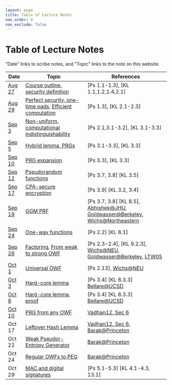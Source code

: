 ```yaml
---
layout: page
title: Table of Lecture Notes
nav_order: 0
nav_exclude: false
---
```


Table of Lecture Notes
========

"Date" links to scribe notes, and "Topic" links to the note on this website.

| Date      | Topic                                     | References  |
| --------- | ----------------------------------------- | ----------- |
| [Aug 27](assets/pdf/0827-scribe-intro.pdf)    | [Course outline, security definition](1-intro.md)  | [Ps 1.1-1.3], [KL 1.1,1.2,1.4,2.1] |
| [Aug 29](assets/pdf/cs6222_scribe_1.pdf)     | [Perfect security, one-time pads](1-intro.md), [Efficient computation](2-prg.md#efficient-computation-and-efficient-adversaries)    | [Ps 1.3], [KL 2.1-2.3] |
| [Sep 3](assets/pdf/0903-comp-ind.pdf)     | [Non-uniform, computational indistinguishability](2-prg.md#computational-indistinguishability)    | [Ps 2.1,3.1-3.2], [KL 3.1-3.3] |
| [Sep 5](assets/pdf/0905-prg.pdf)     | [Hybrid lemma, PRGs](3-prg.md#pseudo-random-generator)    | [Ps 3.1-3.3], [KL 3.3] |
| [Sep 10](assets/pdf/0910_PRG.pdf)     | [PRG expansion](3-prg.md#lemma-expansion-of-a-prg)    | [Ps 3.3], [KL 3.3] |
| [Sep 12](assets/pdf/0912_psr.pdf)    | [Pseudorandom functions](3-prg.md#pseudo-random-functions)    | [Ps 3.7, 3.8] [KL 3.5] |
| [Sep 17](assets/pdf/0917_SES.pdf)    | [CPA-secure encryption](-prg.md#secure-encryption-scheme)    | [Ps 3.9] [KL 3.2, 3.4] |
| [Sep 19](assets/pdf/0919_IDR.pdf)    | [GGM PRF](2-prg.md#ggm-construction-of-prf)    | [Ps 3.7, 3.8] [KL 8.5], [Abhishek@JHU](https://www.cs.jhu.edu/~abhishek/classes/CS600-642-442-Fall2018/L05.pdf), [Goldwasser@Berkeley](https://inst.eecs.berkeley.edu/~cs276/fa20/slides/lec5.pdf), [Wichs@Northeastern](https://www.khoury.northeastern.edu/home/wichs/class/crypto-fall15/lecture9.pdf) |
| [Sep 24](assets/pdf/0924_oneway.pdf)    | [One-way functions](3-owf.md#definition-of-one-way-functions)    | [Ps 2.2] [KL 8.1] |
| [Sep 26](assets/pdf/0926_PFA.pdf)    | [Factoring](3-owf.md#primes-and-factoring), [From weak to strong OWF](3-owf.md#from-weak-owf-to-strong-owf)    | [Ps 2.3-2.4], [KL 9.2.3], [Wichs@NEU](https://www.ccs.neu.edu/home/wichs/class/crypto-fall17/lecture10.pdf), [Goldwasser@Berkeley](https://inst.eecs.berkeley.edu/~cs276/fa20/slides/lec7.pdf), [LTW05](https://lucatrevisan.github.io/pubs/LTW05.pdf) |
| [Oct 1](assets/pdf/1001_UOF.pdf)    | [Universal OWF](2-owf.md#a-universal-owf)    | [Ps 2.13], [Wichs@NEU](https://www.ccs.neu.edu/home/wichs/class/crypto-fall17/lecture10.pdf) |
| [Oct 3](assets/pdf/1003_HCP.pdf)    | [Hard-core lemma](4-gole.md)    | [Ps 3.4] [KL 8.3.3] [Bellare@UCSD](https://cseweb.ucsd.edu/~mihir/papers/gl.pdf) |
| [Oct 8](assets/pdf/1008_OWF.pdf)    | [Hard-core lemma, proof](4-gole.md)    | [Ps 3.4] [KL 8.3.3] [Bellare@UCSD](https://cseweb.ucsd.edu/~mihir/papers/gl.pdf) |
| [Oct 10](assets/pdf/1010_GLL.pdf)    | [PRG from any OWF](4-gole.md#min-entropy-and-leftover-hash-lemma)    | [Vadhan12, Sec 6](https://people.seas.harvard.edu/~salil/pseudorandomness/pseudorandomness-published-Dec12.pdf) |
| Oct 17    | [Leftover Hash Lemma](4-gole.md#min-entropy-and-leftover-hash-lemma)    | [Vadhan12, Sec 6](https://people.seas.harvard.edu/~salil/pseudorandomness/pseudorandomness-published-Dec12.pdf), [Barak@Princeton](https://www.cs.princeton.edu/courses/archive/spr08/cos598D/scribe3.pdf) |
| Oct 22    | [Weak Pseudor-Entropy Generator](4-gole.md#prg-from-any-owf)    | [Barak@Princeton](https://www.cs.princeton.edu/courses/archive/spr08/cos598D/scribe3.pdf) |
| Oct 24    | [Regular OWFs to PEG](4-gole.md#weak-pseudo-entropy-generator-peg)    | [Barak@Princeton](https://www.cs.princeton.edu/courses/archive/spr08/cos598D/scribe3.pdf) |
| Oct 29    | [MAC and digital signatures](5-auth.md)    | [Ps 5.1-5.3] [KL 4.1-4.3, 13.1] |

<!-- 
| Feb 8     | [Pseudo-random functions](3-prg.md#pseudo-random-functions)    | [Ps 3.7, 3.8] [KL 8.5] |
| Feb 13    | [CPA-secure encryption](3-prg.md#secure-encryption-scheme)    | [Ps 3.9] [KL 3.2, 3.4] |
| Feb 15    | [Pseudo-random functions](3-prg.md#pseudo-random-functions)    | [Ps 3.7, 3.8] [KL 8.5], [Abhishek@JHU](https://www.cs.jhu.edu/~abhishek/classes/CS600-642-442-Fall2018/L05.pdf), [Goldwasser@Berkeley](https://inst.eecsb.erkeley.edu/~cs276/fa20/slides/lec5.pdf), [Wichs@Northeastern](https://www.khoury.northeastern.edu/home/wichs/class/crypto-fall15/lecture9.pdf) |
| Feb 20    | [One-way functions](2-owf.md#definition-of-one-way-functions)    | [Ps 2.2] [KL 8.1] |
| Feb 22    | [Factoring, reduction](2-owf.md#primes-and-factoring)    | [Ps 2.3-2.4], [KL 9.2.3] |
| Feb 27    | [From weak to strong OWF](2-owf.md#from-weak-owf-to-strong-owf)    | [Ps 2.4], [Wichs@NEU](https://www.ccs.neu.edu/home/wichs/class/crypto-fall17/lecture10.pdf), [Goldwasser@Berkeley](https://inst.eecs.berkeley.edu/~cs276/fa20/slides/lec7.pdf), [LTW05](https://lucatrevisan.github.io/pubs/LTW05.pdf) |
| Feb 29    | [Universal OWF](2-owf.md#a-universal-owf)    | [Ps 2.13], [Wichs@NEU](https://www.ccs.neu.edu/home/wichs/class/crypto-fall17/lecture10.pdf) |
| Mar 12    | [Hard-core lemma](4-gole.md)    | [Ps 3.4] [KL 8.3.3] [Bellare@UCSD](https://cseweb.ucsd.edu/~mihir/papers/gl.pdf) |
| Mar 14    | [Hard-core lemma](4-gole.md#warmup-assumption-2)    | [Ps 3.4] [KL 8.3.3] [Bellare@UCSD](https://cseweb.ucsd.edu/~mihir/papers/gl.pdf) |
| Mar 19    | [Min-entropy, Mazor-Pass](4-gole.md#min-entropy-and-leftover-hash-lemma)    | [Barak@Princeton](https://www.cs.princeton.edu/courses/archive/spr08/cos598D/scribe3.pdf), [Mazor-Pass 2023](https://eprint.iacr.org/2023/1451.pdf) |
| Mar 21    | [Mazor-Pass PRG](4-gole.md#prg-from-any-owf)    | [Mazor-Pass 2023](https://eprint.iacr.org/2023/1451.pdf) and the [video recording at TCC 2023](https://www.youtube.com/watch?v=o2BPkhdPAg4&t=133s) |
| Mar 26    | [Message Authentication](5-auth.md)    | [Ps 5.1, 5.2] [KL 4.1-4.3] |
| Mar 28    | [Digital Signatures](5-auth.md#digital-signature-schemes)    | [Ps 5.3] [KL 13.1, 13.2, 13.6, 14.4], [Lamport'79](https://lamport.azurewebsites.net/pubs/dig-sig.pdf), [Goldwasser@Berkeley](https://inst.eecs.berkeley.edu/~cs276/fa20/slides/lec12.pdf) |
| Apr 2     | [Zero-knowledge proof](6-zkp)    | [Ps 4.1-4.6] |
| Apr 4     | [Application of ZKP](6-zkp#application-identification-with-repudiation)    | [Ps 4.9] |
| Apr 9     | [ZKP for graph 3-coloring](6-zkp.md#graph-3-coloring)    | [Ps 4.7-4.9] |
| Apr 11    | [Commitments](6-zkp.md#commitment)  [ZKP for NP](6-zkp.md#any-language-in-class-np)    | [Ps 4.7] |
| ...       |                 |   |
| Apr 30    | (last lecture)    |  |
 -->

<!-- 
| Sep 4     | [Factoring, reduction](2-owf.md#primes-and-factoring)    | [Ps 2.3-2.4], [KL 9.2.3] |
| Sep 6     | [From weak to strong OWF](2-owf.md#from-weak-owf-to-strong-owf)    | [Ps 2.4], [Wichs@NEU](https://www.ccs.neu.edu/home/wichs/class/crypto-fall17/lecture10.pdf), [Goldwasser@Berkeley](https://inst.eecs.berkeley.edu/~cs276/fa20/slides/lec7.pdf), [LTW05](https://lucatrevisan.github.io/pubs/LTW05.pdf) |
| Sep 11    | [Primality testing](2-owf.md#primality-testing)    | [KL 9.2.2] |
| Sep 13    | [Finish Miller-Rabin, universal OWF](2-owf.md#a-universal-owf)    | [Ps 2.13], [Wichs@NEU](https://www.ccs.neu.edu/home/wichs/class/crypto-fall17/lecture10.pdf) |
| Oct 4     | [Construct PRG, hard-core lemma](3-prg.md#hard-core-bits-from-any-owf)    | [Ps 3.4] [KL 8.1.3,8.2,8.3] |
| Oct 9     | [Hard-core lemma](3-prg.md#hard-core-bits-from-any-owf)    | [Ps 3.4] [KL 8.3.3] [Bellare@UCSD](https://cseweb.ucsd.edu/~mihir/papers/gl.pdf) |
| Oct 11    | [Recitation, pairwise independent hash, entropy](3-1-prg-const.md)    | [V, Pseudorandomness] [Barak@Princeton](https://www.cs.princeton.edu/courses/archive/spr08/cos598D/scribe3.pdf) |
| Oct 16    | [Weak pseudo-entropy generator](3-1-prg-const.md#weak-pseudo-entropy-generator-peg)    | [Barak@Princeton](https://www.cs.princeton.edu/courses/archive/spr08/cos598D/scribe3.pdf) |
| Oct 18    | [Pseudo-entropy generator](3-1-prg-const.md#peg-from-weak-peg)    | [Barak@Princeton] |
| Oct 23    | [From PEG to PRG](3-1-prg-const.md#prg-from-peg)    | [Barak@Princeton] |
| Oct 25    | [Message Authentication](4-auth.md)    | [Ps 5.1, 5.2] [KL 4.1-4.3] |
| Oct 30    | [Digital Signatures](4-auth.md#digital-signature-schemes)    | [Ps 5.3] [KL 13.1, 13.2, 13.6, 14.4], [Lamport'79](https://lamport.azurewebsites.net/pubs/dig-sig.pdf), [Goldwasser@Berkeley](https://inst.eecs.berkeley.edu/~cs276/fa20/slides/lec12.pdf) |
| Nov 1     | [Collision-resistant hash, discrete log](4-auth.md#collision-resistant-hash-functions)    | [Ps 5.5] [KL 9.3] |
| Nov 6     | [Zero-knowledge proofs, commitments](5-zkp.md)    | [Ps 4.1-4.6] |
| Nov 8     | [ZKP for graph 3-coloring](5-zkp.md#graph-3-coloring)    | [Ps 4.7-4.9] |
| Nov 13    | [Learning with errors, homomorphic encryption](6-enc.md)    | [KL 14.3] |
| Nov 15    | [Public-key encryption, multiplicative HE](6-enc.md#public-key-encryption-from-additive-homomorphic-encryption)    | [Rothblum, TCC 2011](https://www.iacr.org/archive/tcc2011/65970216/65970216.pdf), [BV, FOCS 2011](https://eprint.iacr.org/2011/344.pdf) [BGV, ITCS 2012](https://people.csail.mit.edu/vinodv/6892-Fall2013/BGV.pdf) |
| Nov 20    | [Bootstrapping FHE, PIR](6-enc.md#fully-homomorphic-using-bootstrapping)    | [Gentry, STOC 2009](https://dl.acm.org/doi/10.1145/1536414.1536440), [LMW, STOC 2023](https://weikailin.github.io/cs6222-fa23/6-enc/eprint.iacr.org/2022/1703.pdf) |
| Nov 27    | [Shamir secret sharing](7-mpc.md#secret-sharing)    | [Ps 6.1], [Arora@Princeton](https://www.cs.princeton.edu/courses/archive/fall16/cos521/Lectures/lec21.pdf) |
| Nov 29    | [Yao's garbling, oblivious transfer](7-mpc.md#secret-sharing)    | [Ps 6.2], [Barak@Princeton](https://www.cs.princeton.edu/courses/archive/fall07/cos433/lec19.pdf) |
| Dec 4     | Project presentations    |  |
 -->
